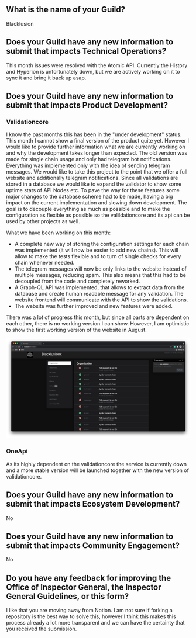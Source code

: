 ## What is the name of your Guild?

Blacklusion

## Does your Guild have any new information to submit that impacts Technical Operations?

This month issues were resolved with the Atomic API. Currently the History and Hyperion is unfortunately down, but we are actively working on it to sync it and bring it back up asap.

## Does your Guild have any new information to submit that impacts Product Development?

### Validationcore
I know the past months this has been in the "under development" status. This month I cannot show a final version of the product quite yet. However I would like to provide further information what we are currently working on and why the development takes longer than expected. The old version was made for single chain usage and only had telegram bot notifications. Everything was implemented only with the idea of sending telegram messages. We would like to take this project to the point that we offer a full website and additionally telegram notifications. Since all validations are stored in a database we would like to expand the validator to show some uptime stats of API Nodes etc. To pave the way for these features some major changes to the database scheme had to be made, having a big impact on the current implementation and slowing down development. The goal is to decouple everything as much as possible and to make the configuration as flexible as possible so the valildationcore and its api can be used by other projects as well.

What we have been working on this month:
- A complete new way of storing the configuration settings for each chain was implemented (it will now be easier to add new chains). This will allow to make the tests flexible and to turn of single checks for every chain whenever needed.
- The telegram messages will now be only links to the website instead of multiple messages, reducing spam. This also means that this had to be decoupled from the code and completely reworked.
- A Graph-QL API was implemented, that allows to extract data from the database and create human readable message for any validation. The website frontend will communicate with the API to show the validations.
- The website was further improved and new features were added.

There was a lot of progress this month, but since all parts are dependent on each other, there is no working version I can show. However, I am optimistic to show the first working version of the website in August.

![alt text](https://github.com/Blacklusion/guild-submissions/blob/b6ff675cd3f140271c6ee96391c6691ea263b6f9/2021%20July/validator-website-screenshot.png "Validator Website Screenshot")

### OneApi
As its highly dependent on the validationcore the service is currently down and a more stable version will be launched together with the new version of validationcore.

## Does your Guild have any new information to submit that impacts Ecosystem Development?

No

## Does your Guild have any new information to submit that impacts Community Engagement?

No

## Do you have any feedback for improving the Office of Inspector General, the Inspector General Guidelines, or this form?

I like that you are moving away from Notion. I am not sure if forking a repository is the best way to solve this, however I think this makes this process already a lot more transparent and we can have the certainty that you received the submission.
